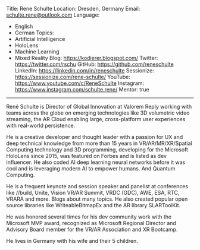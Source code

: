 Title: Rene Schulte
Location: Dresden, Germany
Email: schulte.rene@outlook.com
Language:
  - English
  - German
Topics:
  - Artificial Intelligence
  - HoloLens
  - Machine Learning
  - Mixed Reality
Blog: https://kodierer.blogspot.com/
Twitter: https://twitter.com/rschu
GitHub: https://github.com/reneschulte
LinkedIn: https://linkedin.com/in/reneschulte
Sessionize: https://sessionize.com/rene-schulte/
YouTube: https://www.youtube.com/c/ReneSchulte
Instagram: https://www.instagram.com/schulte.rene/
Mentor: true
---
René Schulte is Director of Global Innovation at Valorem Reply working with teams across the globe on emerging technologies like 3D volumetric video streaming, the AR Cloud enabling large, cross-platform user experiences with real-world persistence.

He is a creative developer and thought leader with a passion for UX and deep technical knowledge from more than 15 years in VR/AR/MR/XR/Spatial Computing technology and 3D programming, developing for the Microsoft HoloLens since 2015, was featured on Forbes and is listed as dev influencer. He also coded AI deep learning neural networks before it was cool and is leveraging modern AI to empower humans. And Quantum Computing.

He is a frequent keynote and session speaker and panelist at conferences like //build, Unite, Vision VR/AR Summit, VRDC (GDC), AWE, ESA, RTC, VRARA and more. Blogs about many topics. He also created popular open source libraries like WriteableBitmapEx and the AR library SLARToolKit.

He was honored several times for his dev community work with the Microsoft MVP award, recognized as Microsoft Regional Director and Advisory Board member for the VR/AR Association and XR Bootcamp.

He lives in Germany with his wife and their 5 children.
